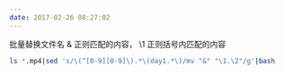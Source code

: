 ```yaml
---
date: 2017-02-26 08:27:02
---
```


批量替换文件名
& 正则匹配的内容，
\1 正则括号内匹配的内容

```bash
ls *.mp4|sed 's/\(^[0-9][0-9]\).*\(day1.*\)/mv "&" "\1.\2"/g'|bash
```